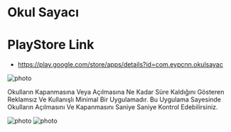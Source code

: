 # Okul Sayacı
# PlayStore Link
* https://play.google.com/store/apps/details?id=com.eypcnn.okulsayac

![photo](https://lh3.googleusercontent.com/IAoG_5HIYFxsl4HAR4dLixC4gtXQIdR9juRwxWcCN-Vynh-VeZfU8f-_gV4EiOrLCro3=w300-rw)

Okulların Kapanmasına Veya Açılmasına Ne Kadar Süre Kaldığını Gösteren Reklamsız Ve Kullanışlı Minimal Bir Uygulamadır. Bu Uygulama Sayesinde Okulların Açılmasını Ve Kapanmasını Saniye Saniye Kontrol Edebilirsiniz.

![photo](https://lh3.googleusercontent.com/61m5FJYBRUzCFdO1_vHQRZHwQkyLhV7Oixjgd5t6MDg-J6kodx2wMBc58YpLK2TPexxn=h900-rw)
![photo](https://lh3.googleusercontent.com/yauT_ojxiCuqcFGI4SK6h88zc8Y0wNM2V-26cBeVs775YGr28zmkTIMqdwaHZaT-DA=h900-rw)

